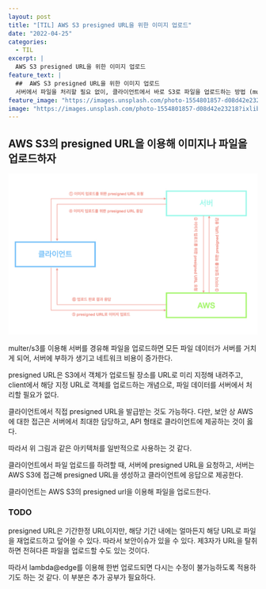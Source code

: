 ```yaml
---
layout: post
title: "[TIL] AWS S3 presigned URL을 위한 이미지 업로드"
date: "2022-04-25"
categories:
  - TIL
excerpt: |
  AWS S3 presigned URL을 위한 이미지 업로드
feature_text: |
  ##  AWS S3 presigned URL을 위한 이미지 업로드
  서버에서 파일을 처리할 필요 없이, 클라이언트에서 바로 S3로 파일을 업로드하는 방법 (multer 필요 X)
feature_image: "https://images.unsplash.com/photo-1554801857-d08d42e23218?ixlib=rb-1.2.1&ixid=MnwxMjA3fDB8MHxwaG90by1wYWdlfHx8fGVufDB8fHx8&auto=format&fit=crop&w=2340&q=80"
image: "https://images.unsplash.com/photo-1554801857-d08d42e23218?ixlib=rb-1.2.1&ixid=MnwxMjA3fDB8MHxwaG90by1wYWdlfHx8fGVufDB8fHx8&auto=format&fit=crop&w=2340&q=80"
---
```


## AWS S3의 presigned URL을 이용해 이미지나 파일을 업로드하자

![presigned url 동작원리](https://raw.githubusercontent.com/ChaeWonKong/image-resource/master/presigned.jpeg?raw=true)

multer/s3를 이용해 서버를 경유해 파일을 업로드하면 모든 파일 데이터가 서버를 거치게 되어, 서버에 부하가 생기고 네트워크 비용이 증가한다.

presigned URL은 S3에서 객체가 업로드될 장소를 URL로 미리 지정해 내려주고,
client에서 해당 지정 URL로 객체를 업로드하는 개념으로,
파일 데이터를 서버에서 처리할 필요가 없다.

클라이언트에서 직접 presigned URL을 발급받는 것도 가능하다.
다만, 보안 상 AWS에 대한 접근은 서버에서 최대한 담당하고, API 형태로 클라이언트에 제공하는 것이 옳다.

따라서 위 그림과 같은 아키텍처를 일반적으로 사용하는 것 같다.

클라이언트에서 파일 업로드를 하려할 때, 서버에 presigned URL을 요청하고,
서버는 AWS S3에 접근해 presigned URL을 생성하고 클라이언트에 응답으로 제공한다.

클라이언트는 AWS S3의 presigned url을 이용해 파일을 업로드한다.

### TODO

presigned URL은 기간한정 URL이지만, 해당 기간 내에는 얼마든지 해당 URL로 파일을 재업로드하고 덮어쓸 수 있다.
따라서 보안이슈가 있을 수 있다. 제3자가 URL을 탈취하면 전혀다른 파일을 업로드할 수도 있는 것이다.

따라서 lambda@edge를 이용해 한번 업로드되면 다시는 수정이 불가능하도록 적용하기도 하는 것 같다.
이 부분은 추가 공부가 필요하다.
